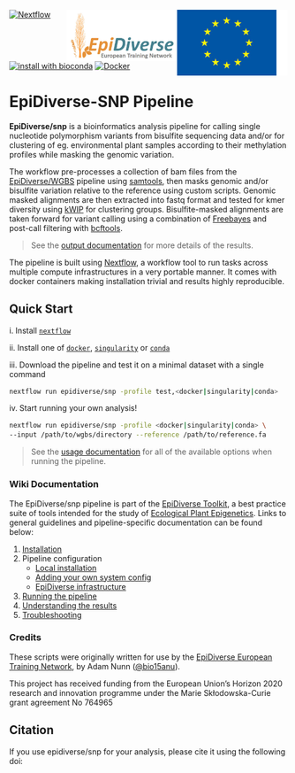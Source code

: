 [<img width="200" align="right" src="docs/images/euflagbetter.jpg">](https://ec.europa.eu/programmes/horizon2020/en)
[<img width="200" align="right" src="docs/images/epidiverse-logo.jpg">](https://epidiverse.eu)
[![Nextflow](https://img.shields.io/badge/nextflow-%E2%89%A519.09.0-brightgreen.svg)](https://www.nextflow.io/)
[![install with bioconda](https://img.shields.io/badge/install%20with-bioconda-brightgreen.svg)](http://bioconda.github.io/)
[![Docker](https://img.shields.io/docker/automated/epidiverse/snp.svg)](https://hub.docker.com/r/epidiverse/snp)

EpiDiverse-SNP Pipeline
========================

**EpiDiverse/snp** is a bioinformatics analysis pipeline for calling single nucleotide polymorphism variants from bisulfite sequencing data and/or for clustering of eg. environmental plant samples according to their methylation profiles while masking the genomic variation.

The workflow pre-processes a collection of bam files from the [EpiDiverse/WGBS](https://github.org/epidiverse/wgbs) pipeline using [samtools](https://github.com/samtools/samtools), then masks genomic and/or bisulfite variation relative to the reference using custom scripts. Genomic masked alignments are then extracted into fastq format and tested for kmer diversity using [kWIP](https://kwip.readthedocs.io/en/latest/) for clustering groups. Bisulfite-masked alignments are taken forward for variant calling using a combination of [Freebayes](https://github.com/ekg/freebayes) and post-call filtering with [bcftools](https://github.com/samtools/bcftools).

> See the [output documentation](docs/output.md) for more details of the results.

The pipeline is built using [Nextflow](https://www.nextflow.io), a workflow tool to run tasks across multiple compute infrastructures in a very portable manner. It comes with docker containers making installation trivial and results highly reproducible.

## Quick Start

i. Install [`nextflow`](https://www.nextflow.io/)

ii. Install one of [`docker`](https://docs.docker.com/engine/installation/), [`singularity`](https://www.sylabs.io/guides/3.0/user-guide/) or [`conda`](https://conda.io/miniconda.html)

iii. Download the pipeline and test it on a minimal dataset with a single command

```bash
nextflow run epidiverse/snp -profile test,<docker|singularity|conda>
```

iv. Start running your own analysis!

```bash
nextflow run epidiverse/snp -profile <docker|singularity|conda> \
--input /path/to/wgbs/directory --reference /path/to/reference.fa
```

> See the [usage documentation](docs/usage.md) for all of the available options when running the pipeline.

### Wiki Documentation

The EpiDiverse/snp pipeline is part of the [EpiDiverse Toolkit](https://app.gitbook.com/@epidiverse/s/project/epidiverse-pipelines/overview), a best practice suite of tools intended for the study of [Ecological Plant Epigenetics](https://app.gitbook.com/@epidiverse/s/project/). Links to general guidelines and pipeline-specific documentation can be found below:

1. [Installation](https://app.gitbook.com/@epidiverse/s/project/epidiverse-pipelines/installation)
2. Pipeline configuration
    * [Local installation](https://app.gitbook.com/@epidiverse/s/project/epidiverse-pipelines/installation#2-install-the-pipeline)
    * [Adding your own system config](https://app.gitbook.com/@epidiverse/s/project/epidiverse-pipelines/installation#3-pipeline-configuration)
    * [EpiDiverse infrastructure](https://app.gitbook.com/@epidiverse/s/project/epidiverse-pipelines/installation#appendices)
3. [Running the pipeline](docs/usage.md)
4. [Understanding the results](docs/output.md)
5. [Troubleshooting](https://app.gitbook.com/@epidiverse/s/project/epidiverse-pipelines/troubleshooting)

### Credits

These scripts were originally written for use by the [EpiDiverse European Training Network](https://epidiverse.eu/), by Adam Nunn ([@bio15anu](https://github.com/bio15anu)).

This project has received funding from the European Union’s Horizon 2020 research and innovation
programme under the Marie Skłodowska-Curie grant agreement No 764965

## Citation

If you use epidiverse/snp for your analysis, please cite it using the following doi: <placeholder>
